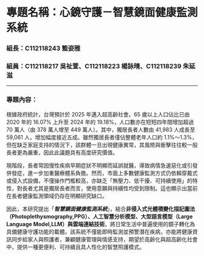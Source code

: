 # 專題名稱：心鏡守護－智慧鏡面健康監測系統 
### 組長：C112118243 籃姿雅
### 組員：C112118217 吳祉萱、C112118223 楊詠晴、C112118239 朱延滋

***

### 專題內容：

根據政府統計，台灣預計於 2025 年邁入超高齡社會。65 歲以上人口佔比已由 2020 年的 16.07% 上升至 2024 年的 19.18%，人口數亦在短短四年間增加超過 70 萬人（由 378 萬人增至 449 萬人）。其中，獨居長者人數由 41,983 人成長至 59,061 人，增加幅度接近五成。雖然獨居長者僅佔整體老年人口約 1.1%～1.3%，但在缺乏家庭支持的情況下，該群體一旦出現健康異常，其風險與衝擊往往較一般長者更為嚴重，因此此議題具有高度研究價值。

現階段，長者常因慢性疾病早期症狀不明顯而延誤就醫，導致病情急速惡化或引發併發症，進一步加重醫療體系負擔。然而，市面上多數健康監測方式仍依賴穿戴式或侵入式設備，不僅操作門檻較高，亦缺乏「無壓力、低干擾、可持續使用」的特性，對長者尤其是獨居長者而言，使用意願與持續性均受到限制。這也顯示出當前在長者健康監測領域仍存在明顯研究缺口。

因此，本研究提出「**_智慧鏡面健康監測系統_**」，結合**非侵入式光體積變化描記圖法（Photoplethysmography,PPG）、人工智慧分析模型、大型語言模型（Large Language Model,LLM）與雲端連結技術**，將日常生活中普遍使用的鏡子轉化為具備健康守護功能的載體。該系統不僅能即時監測並預警潛在疾病，亦能將健康資訊同步給家人與照護者，兼顧健康管理與情感支持，期望於高齡化與超高齡化社會中，提供一種更便利、可持續且具人性化的智慧照護模式。
